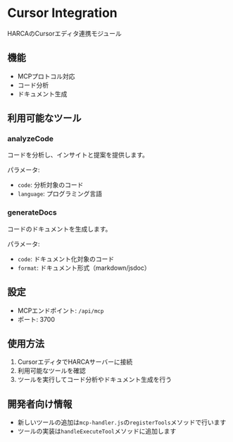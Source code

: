 # Cursor Integration

HARCAのCursorエディタ連携モジュール

## 機能
- MCPプロトコル対応
- コード分析
- ドキュメント生成

## 利用可能なツール

### analyzeCode
コードを分析し、インサイトと提案を提供します。

パラメータ:
- `code`: 分析対象のコード
- `language`: プログラミング言語

### generateDocs
コードのドキュメントを生成します。

パラメータ:
- `code`: ドキュメント化対象のコード
- `format`: ドキュメント形式（markdown/jsdoc）

## 設定
- MCPエンドポイント: `/api/mcp`
- ポート: 3700

## 使用方法
1. CursorエディタでHARCAサーバーに接続
2. 利用可能なツールを確認
3. ツールを実行してコード分析やドキュメント生成を行う

## 開発者向け情報
- 新しいツールの追加は`mcp-handler.js`の`registerTools`メソッドで行います
- ツールの実装は`handleExecuteTool`メソッドに追加します 